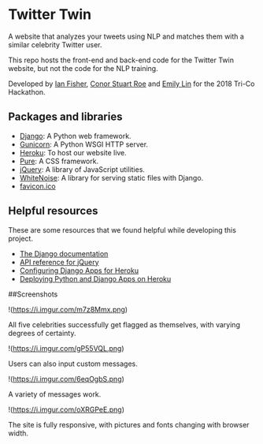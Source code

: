 # Twitter Twin
A website that analyzes your tweets using NLP and matches them with a similar celebrity Twitter
user.

This repo hosts the front-end and back-end code for the Twitter Twin website, but not the code for
the NLP training.

Developed by [Ian Fisher](https://github.com/elpez), [Conor Stuart Roe](https://github.com/cstuartroe) and [Emily Lin](https://github.com/ellin2) for the 2018 Tri-Co Hackathon.

## Packages and libraries
- [Django](https://djangoproject.com): A Python web framework.
- [Gunicorn](http://gunicorn.org/): A Python WSGI HTTP server.
- [Heroku](https://www.heroku.com/): To host our website live.
- [Pure](https://purecss.io/): A CSS framework.
- [jQuery](https://jquery.com/): A library of JavaScript utilities.
- [WhiteNoise](http://whitenoise.evans.io/en/stable/): A library for serving static files with Django.
- [favicon.ico](https://www.trumbulltimes.com/wp-content/uploads/sites/32/2015/05/TT-icon-600x600.png)

## Helpful resources
These are some resources that we found helpful while developing this project.

- [The Django documentation](https://docs.djangoproject.com/en/2.0/)
- [API reference for jQuery](http://api.jquery.com/)
- [Configuring Django Apps for Heroku](https://devcenter.heroku.com/articles/django-app-configuration#migrating-an-existing-django-project)
- [Deploying Python and Django Apps on Heroku](https://devcenter.heroku.com/articles/deploying-python)

##Screenshots

!(https://i.imgur.com/m7z8Mmx.png)

All five celebrities successfully get flagged as themselves, with varying degrees of certainty.

!(https://i.imgur.com/gP55VQL.png)

Users can also input custom messages.

!(https://i.imgur.com/6eqOgbS.png)

A variety of messages work.

!(https://i.imgur.com/oXRGPeE.png)

The site is fully responsive, with pictures and fonts changing with browser width.
